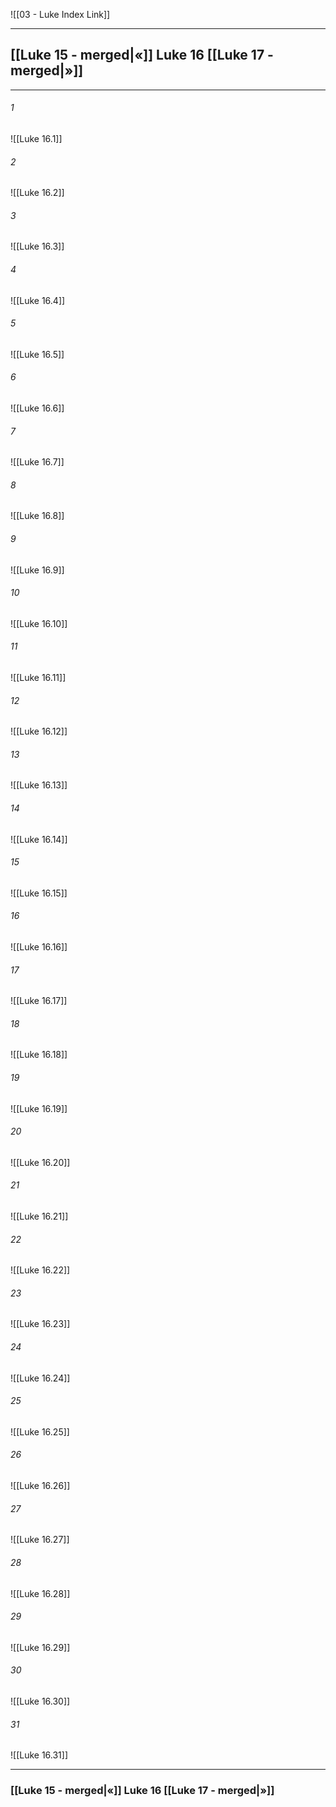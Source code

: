 ![[03 - Luke Index Link]]

---
##  [[Luke 15 - merged|«]] Luke 16 [[Luke 17 - merged|»]]

---

###### 1
![[Luke 16.1]] 

###### 2
![[Luke 16.2]] 

###### 3
![[Luke 16.3]] 

###### 4
![[Luke 16.4]]

###### 5 
![[Luke 16.5]] 

###### 6
![[Luke 16.6]] 

###### 7
![[Luke 16.7]] 

###### 8
![[Luke 16.8]] 

###### 9
![[Luke 16.9]] 

###### 10
![[Luke 16.10]] 

###### 11
![[Luke 16.11]] 

###### 12
![[Luke 16.12]]

###### 13
![[Luke 16.13]] 

###### 14
![[Luke 16.14]] 

###### 15
![[Luke 16.15]]

###### 16
![[Luke 16.16]] 

###### 17
![[Luke 16.17]]

###### 18
![[Luke 16.18]] 

###### 19
![[Luke 16.19]] 

###### 20
![[Luke 16.20]]

###### 21
![[Luke 16.21]] 

###### 22
![[Luke 16.22]] 

###### 23
![[Luke 16.23]]

###### 24
![[Luke 16.24]] 

###### 25
![[Luke 16.25]]

###### 26
![[Luke 16.26]] 

###### 27
![[Luke 16.27]] 

###### 28
![[Luke 16.28]]

###### 29
![[Luke 16.29]] 

###### 30
![[Luke 16.30]] 

###### 31
![[Luke 16.31]] 


---
###  [[Luke 15 - merged|«]] Luke 16 [[Luke 17 - merged|»]]